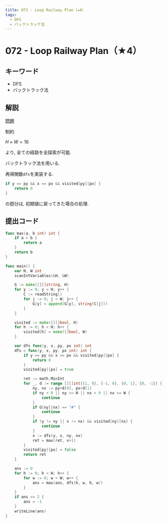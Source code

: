 ```yaml
---
title: 072 - Loop Railway Plan（★4）
tags:
  - DFS
  - バックトラック法
---
```


# 072 - Loop Railway Plan（★4）

## キーワード

- DFS
- バックトラック法

## 解説

[問題](https://atcoder.jp/contests/typical90/tasks/typical90_bt)

制約

$H \times W = 16$

より, 全ての経路を全探索が可能.

バックトラック法を用いる.

再帰関数`dfs`を実装する.

```go
if y == py && x == px && visited[py][px] {
    return 0
}
```

の部分は, 初期値に戻ってきた場合の処理.

## 提出コード

```go
func max(a, b int) int {
	if a > b {
		return a
	}
	return b
}

func main() {
	var H, W int
	scanIntVariables(&H, &W)

	G := make([][]string, H)
	for y := 0; y < H; y++ {
		C := readString()
		for j := 0; j < W; j++ {
			G[y] = append(G[y], string(C[j]))
		}
	}

	visited := make([][]bool, H)
	for h := 0; h < H; h++ {
		visited[h] = make([]bool, W)
	}

	var dfs func(y, x, py, px int) int
	dfs = func(y, x, py, px int) int {
		if y == py && x == px && visited[py][px] {
			return 0
		}
		visited[py][px] = true

		ret := math.MinInt
		for _, d := range [][]int{{1, 0}, {-1, 0}, {0, 1}, {0, -1}} {
			ny, nx := py+d[0], px+d[1]
			if ny < 0 || ny >= H || nx < 0 || nx >= W {
				continue
			}
			if G[ny][nx] == "#" {
				continue
			}
			if (y != ny || x != nx) && visited[ny][nx] {
				continue
			}
			v := dfs(y, x, ny, nx)
			ret = max(ret, v+1)
		}
		visited[py][px] = false
		return ret
	}

	ans := 0
	for h := 0; h < H; h++ {
		for w := 0; w < W; w++ {
			ans = max(ans, dfs(h, w, h, w))
		}
	}
	if ans <= 2 {
		ans = -1
	}
	writeLine(ans)
}
```

